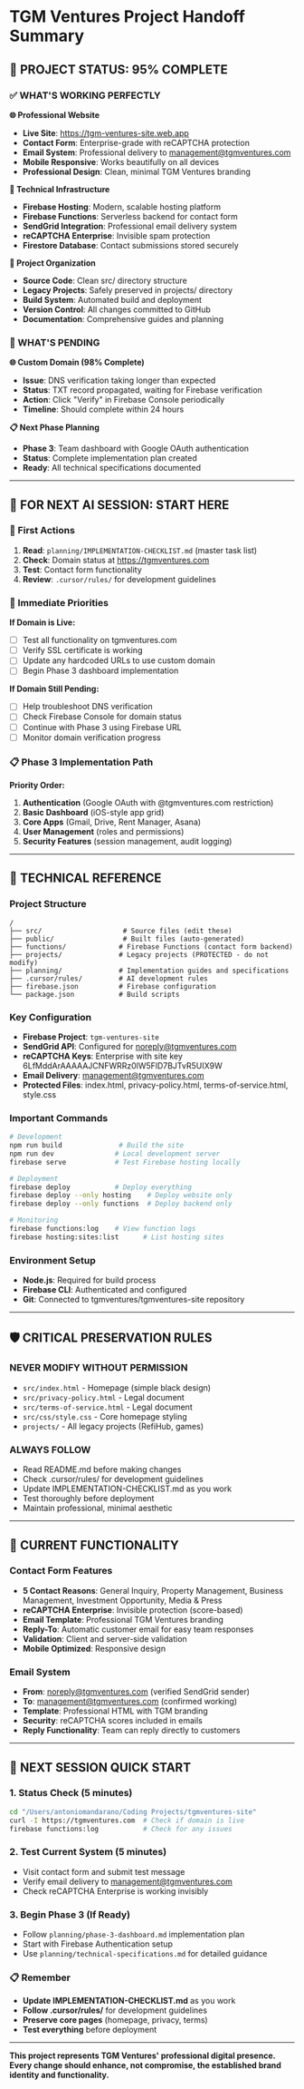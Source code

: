 # TGM Ventures Project Handoff Summary

## 🎉 **PROJECT STATUS: 95% COMPLETE**

### **✅ WHAT'S WORKING PERFECTLY**

**🌐 Professional Website**
- **Live Site**: https://tgm-ventures-site.web.app
- **Contact Form**: Enterprise-grade with reCAPTCHA protection
- **Email System**: Professional delivery to management@tgmventures.com
- **Mobile Responsive**: Works beautifully on all devices
- **Professional Design**: Clean, minimal TGM Ventures branding

**🔧 Technical Infrastructure**
- **Firebase Hosting**: Modern, scalable hosting platform
- **Firebase Functions**: Serverless backend for contact form
- **SendGrid Integration**: Professional email delivery system
- **reCAPTCHA Enterprise**: Invisible spam protection
- **Firestore Database**: Contact submissions stored securely

**📁 Project Organization**
- **Source Code**: Clean src/ directory structure
- **Legacy Projects**: Safely preserved in projects/ directory
- **Build System**: Automated build and deployment
- **Version Control**: All changes committed to GitHub
- **Documentation**: Comprehensive guides and planning

### **🔄 WHAT'S PENDING**

**🌐 Custom Domain (98% Complete)**
- **Issue**: DNS verification taking longer than expected
- **Status**: TXT record propagated, waiting for Firebase verification
- **Action**: Click "Verify" in Firebase Console periodically
- **Timeline**: Should complete within 24 hours

**📋 Next Phase Planning**
- **Phase 3**: Team dashboard with Google OAuth authentication
- **Status**: Complete implementation plan created
- **Ready**: All technical specifications documented

---

## 🚀 **FOR NEXT AI SESSION: START HERE**

### **📍 First Actions**
1. **Read**: `planning/IMPLEMENTATION-CHECKLIST.md` (master task list)
2. **Check**: Domain status at https://tgmventures.com
3. **Test**: Contact form functionality
4. **Review**: `.cursor/rules/` for development guidelines

### **🎯 Immediate Priorities**

**If Domain is Live:**
- [ ] Test all functionality on tgmventures.com
- [ ] Verify SSL certificate is working
- [ ] Update any hardcoded URLs to use custom domain
- [ ] Begin Phase 3 dashboard implementation

**If Domain Still Pending:**
- [ ] Help troubleshoot DNS verification
- [ ] Check Firebase Console for domain status
- [ ] Continue with Phase 3 using Firebase URL
- [ ] Monitor domain verification progress

### **📋 Phase 3 Implementation Path**

**Priority Order:**
1. **Authentication** (Google OAuth with @tgmventures.com restriction)
2. **Basic Dashboard** (iOS-style app grid)
3. **Core Apps** (Gmail, Drive, Rent Manager, Asana)
4. **User Management** (roles and permissions)
5. **Security Features** (session management, audit logging)

---

## 🔧 **TECHNICAL REFERENCE**

### **Project Structure**
```
/
├── src/                    # Source files (edit these)
├── public/                 # Built files (auto-generated)
├── functions/             # Firebase Functions (contact form backend)
├── projects/              # Legacy projects (PROTECTED - do not modify)
├── planning/              # Implementation guides and specifications
├── .cursor/rules/         # AI development rules
├── firebase.json          # Firebase configuration
└── package.json           # Build scripts
```

### **Key Configuration**
- **Firebase Project**: `tgm-ventures-site`
- **SendGrid API**: Configured for noreply@tgmventures.com
- **reCAPTCHA Keys**: Enterprise with site key 6LfMddArAAAAAJCNFWRRz0lW5FlD7BJTvR5UIX9W
- **Email Delivery**: management@tgmventures.com
- **Protected Files**: index.html, privacy-policy.html, terms-of-service.html, style.css

### **Important Commands**
```bash
# Development
npm run build              # Build the site
npm run dev               # Local development server
firebase serve            # Test Firebase hosting locally

# Deployment  
firebase deploy           # Deploy everything
firebase deploy --only hosting    # Deploy website only
firebase deploy --only functions  # Deploy backend only

# Monitoring
firebase functions:log    # View function logs
firebase hosting:sites:list      # List hosting sites
```

### **Environment Setup**
- **Node.js**: Required for build process
- **Firebase CLI**: Authenticated and configured
- **Git**: Connected to tgmventures/tgmventures-site repository

---

## 🛡️ **CRITICAL PRESERVATION RULES**

### **NEVER MODIFY WITHOUT PERMISSION**
- `src/index.html` - Homepage (simple black design)
- `src/privacy-policy.html` - Legal document
- `src/terms-of-service.html` - Legal document  
- `src/css/style.css` - Core homepage styling
- `projects/` - All legacy projects (RefiHub, games)

### **ALWAYS FOLLOW**
- Read README.md before making changes
- Check .cursor/rules/ for development guidelines
- Update IMPLEMENTATION-CHECKLIST.md as you work
- Test thoroughly before deployment
- Maintain professional, minimal aesthetic

---

## 📧 **CURRENT FUNCTIONALITY**

### **Contact Form Features**
- **5 Contact Reasons**: General Inquiry, Property Management, Business Management, Investment Opportunity, Media & Press
- **reCAPTCHA Enterprise**: Invisible protection (score-based)
- **Email Template**: Professional TGM Ventures branding
- **Reply-To**: Automatic customer email for easy team responses
- **Validation**: Client and server-side validation
- **Mobile Optimized**: Responsive design

### **Email System**
- **From**: noreply@tgmventures.com (verified SendGrid sender)
- **To**: management@tgmventures.com (confirmed working)
- **Template**: Professional HTML with TGM branding
- **Security**: reCAPTCHA scores included in emails
- **Reply Functionality**: Team can reply directly to customers

---

## 🚀 **NEXT SESSION QUICK START**

### **1. Status Check (5 minutes)**
```bash
cd "/Users/antoniomandarano/Coding Projects/tgmventures-site"
curl -I https://tgmventures.com  # Check if domain is live
firebase functions:log           # Check for any issues
```

### **2. Test Current System (5 minutes)**
- Visit contact form and submit test message
- Verify email delivery to management@tgmventures.com
- Check reCAPTCHA Enterprise is working invisibly

### **3. Begin Phase 3 (If Ready)**
- Follow `planning/phase-3-dashboard.md` implementation plan
- Start with Firebase Authentication setup
- Use `planning/technical-specifications.md` for detailed guidance

### **📋 Remember**
- **Update IMPLEMENTATION-CHECKLIST.md** as you work
- **Follow .cursor/rules/** for development guidelines  
- **Preserve core pages** (homepage, privacy, terms)
- **Test everything** before deployment

---

**This project represents TGM Ventures' professional digital presence. Every change should enhance, not compromise, the established brand identity and functionality.**
